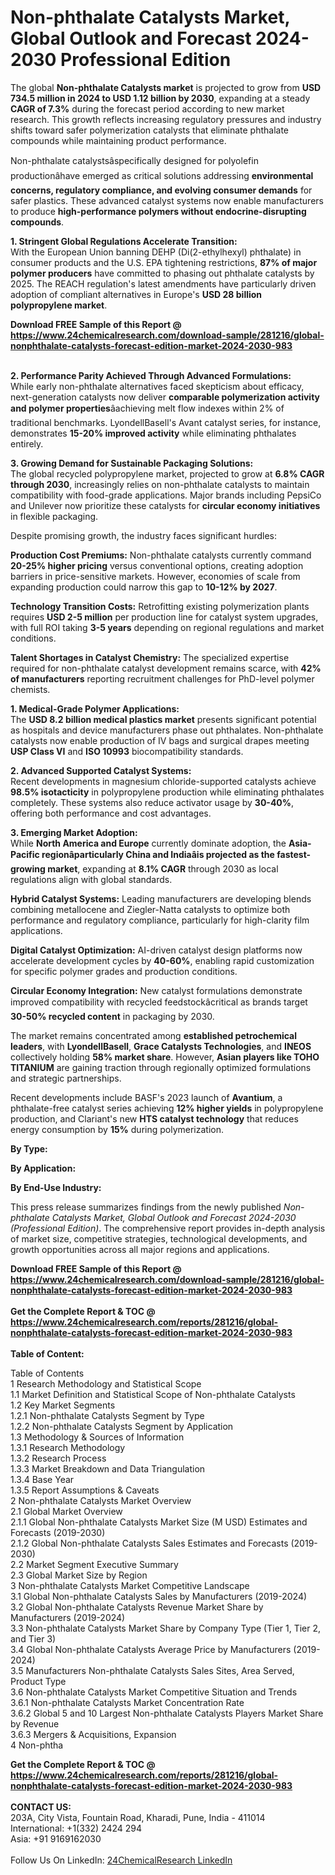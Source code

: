 <h1>Non-phthalate Catalysts Market, Global Outlook and Forecast 2024-2030 Professional Edition</h1><p>The global <strong>Non-phthalate Catalysts market</strong> is projected to grow from <strong>USD 734.5 million in 2024 to USD 1.12 billion by 2030</strong>, expanding at a steady <strong>CAGR of 7.3%</strong> during the forecast period according to new market research. This growth reflects increasing regulatory pressures and industry shifts toward safer polymerization catalysts that eliminate phthalate compounds while maintaining product performance.</p><p>Non-phthalate catalystsâspecifically designed for polyolefin productionâhave emerged as critical solutions addressing <strong>environmental concerns, regulatory compliance, and evolving consumer demands</strong> for safer plastics. These advanced catalyst systems now enable manufacturers to produce <strong>high-performance polymers without endocrine-disrupting compounds</strong>.</p><p><strong>1. Stringent Global Regulations Accelerate Transition:</strong><br>
With the European Union banning DEHP (Di(2-ethylhexyl) phthalate) in consumer products and the U.S. EPA tightening restrictions, <strong>87% of major polymer producers</strong> have committed to phasing out phthalate catalysts by 2025. The REACH regulation's latest amendments have particularly driven adoption of compliant alternatives in Europe's <strong>USD 28 billion polypropylene market</strong>.</p><div><b>Download FREE Sample of this Report @ 
            <a href="https://www.24chemicalresearch.com/download-sample/281216/global-nonphthalate-catalysts-forecast-edition-market-2024-2030-983">
            https://www.24chemicalresearch.com/download-sample/281216/global-nonphthalate-catalysts-forecast-edition-market-2024-2030-983</a></b></div><br><p><strong>2. Performance Parity Achieved Through Advanced Formulations:</strong><br>
While early non-phthalate alternatives faced skepticism about efficacy, next-generation catalysts now deliver <strong>comparable polymerization activity and polymer properties</strong>âachieving melt flow indexes within 2% of traditional benchmarks. LyondellBasell's Avant catalyst series, for instance, demonstrates <strong>15-20% improved activity</strong> while eliminating phthalates entirely.</p><p><strong>3. Growing Demand for Sustainable Packaging Solutions:</strong><br>
The global recycled polypropylene market, projected to grow at <strong>6.8% CAGR through 2030</strong>, increasingly relies on non-phthalate catalysts to maintain compatibility with food-grade applications. Major brands including PepsiCo and Unilever now prioritize these catalysts for <strong>circular economy initiatives</strong> in flexible packaging.</p><p>Despite promising growth, the industry faces significant hurdles:</p><p><strong>Production Cost Premiums:</strong> Non-phthalate catalysts currently command <strong>20-25% higher pricing</strong> versus conventional options, creating adoption barriers in price-sensitive markets. However, economies of scale from expanding production could narrow this gap to <strong>10-12% by 2027</strong>.</p><p><strong>Technology Transition Costs:</strong> Retrofitting existing polymerization plants requires <strong>USD 2-5 million</strong> per production line for catalyst system upgrades, with full ROI taking <strong>3-5 years</strong> depending on regional regulations and market conditions.</p><p><strong>Talent Shortages in Catalyst Chemistry:</strong> The specialized expertise required for non-phthalate catalyst development remains scarce, with <strong>42% of manufacturers</strong> reporting recruitment challenges for PhD-level polymer chemists.</p><p><strong>1. Medical-Grade Polymer Applications:</strong><br>
The <strong>USD 8.2 billion medical plastics market</strong> presents significant potential as hospitals and device manufacturers phase out phthalates. Non-phthalate catalysts now enable production of IV bags and surgical drapes meeting <strong>USP Class VI</strong> and <strong>ISO 10993</strong> biocompatibility standards.</p><p><strong>2. Advanced Supported Catalyst Systems:</strong><br>
Recent developments in magnesium chloride-supported catalysts achieve <strong>98.5% isotacticity</strong> in polypropylene production while eliminating phthalates completely. These systems also reduce activator usage by <strong>30-40%</strong>, offering both performance and cost advantages.</p><p><strong>3. Emerging Market Adoption:</strong><br>
While <strong>North America and Europe</strong> currently dominate adoption, the <strong>Asia-Pacific regionâparticularly China and Indiaâis projected as the fastest-growing market</strong>, expanding at <strong>8.1% CAGR</strong> through 2030 as local regulations align with global standards.</p><p><strong>Hybrid Catalyst Systems:</strong> Leading manufacturers are developing blends combining metallocene and Ziegler-Natta catalysts to optimize both performance and regulatory compliance, particularly for high-clarity film applications.</p><p><strong>Digital Catalyst Optimization:</strong> AI-driven catalyst design platforms now accelerate development cycles by <strong>40-60%</strong>, enabling rapid customization for specific polymer grades and production conditions.</p><p><strong>Circular Economy Integration:</strong> New catalyst formulations demonstrate improved compatibility with recycled feedstockâcritical as brands target <strong>30-50% recycled content</strong> in packaging by 2030.</p><p>The market remains concentrated among <strong>established petrochemical leaders</strong>, with <strong>LyondellBasell</strong>, <strong>Grace Catalysts Technologies</strong>, and <strong>INEOS</strong> collectively holding <strong>58% market share</strong>. However, <strong>Asian players like TOHO TITANIUM</strong> are gaining traction through regionally optimized formulations and strategic partnerships.</p><p>Recent developments include BASF's 2023 launch of <strong>Avantium</strong>, a phthalate-free catalyst series achieving <strong>12% higher yields</strong> in polypropylene production, and Clariant's new <strong>HTS catalyst technology</strong> that reduces energy consumption by <strong>15%</strong> during polymerization.</p><p><strong>By Type:</strong></p><p><strong>By Application:</strong></p><p><strong>By End-Use Industry:</strong></p><p>This press release summarizes findings from the newly published <em>Non-phthalate Catalysts Market, Global Outlook and Forecast 2024-2030 (Professional Edition)</em>. The comprehensive report provides in-depth analysis of market size, competitive strategies, technological developments, and growth opportunities across all major regions and applications.</p><div><b>Download FREE Sample of this Report @ 
            <a href="https://www.24chemicalresearch.com/download-sample/281216/global-nonphthalate-catalysts-forecast-edition-market-2024-2030-983">
            https://www.24chemicalresearch.com/download-sample/281216/global-nonphthalate-catalysts-forecast-edition-market-2024-2030-983</a></b></div><br><div><b>Get the Complete Report & TOC @ 
            <a href="https://www.24chemicalresearch.com/reports/281216/global-nonphthalate-catalysts-forecast-edition-market-2024-2030-983">
            https://www.24chemicalresearch.com/reports/281216/global-nonphthalate-catalysts-forecast-edition-market-2024-2030-983</a></b></div><br>
            <b>Table of Content:</b><p>Table of Contents<br />
 1 Research Methodology and Statistical Scope<br />
 1.1 Market Definition and Statistical Scope of Non-phthalate Catalysts<br />
 1.2 Key Market Segments<br />
 1.2.1 Non-phthalate Catalysts Segment by Type<br />
 1.2.2 Non-phthalate Catalysts Segment by Application<br />
 1.3 Methodology & Sources of Information<br />
 1.3.1 Research Methodology<br />
 1.3.2 Research Process<br />
 1.3.3 Market Breakdown and Data Triangulation<br />
 1.3.4 Base Year<br />
 1.3.5 Report Assumptions & Caveats<br />
 2 Non-phthalate Catalysts Market Overview<br />
 2.1 Global Market Overview<br />
 2.1.1 Global Non-phthalate Catalysts Market Size (M USD) Estimates and Forecasts (2019-2030)<br />
 2.1.2 Global Non-phthalate Catalysts Sales Estimates and Forecasts (2019-2030)<br />
 2.2 Market Segment Executive Summary<br />
 2.3 Global Market Size by Region<br />
 3 Non-phthalate Catalysts Market Competitive Landscape<br />
 3.1 Global Non-phthalate Catalysts Sales by Manufacturers (2019-2024)<br />
 3.2 Global Non-phthalate Catalysts Revenue Market Share by Manufacturers (2019-2024)<br />
 3.3 Non-phthalate Catalysts Market Share by Company Type (Tier 1, Tier 2, and Tier 3)<br />
 3.4 Global Non-phthalate Catalysts Average Price by Manufacturers (2019-2024)<br />
 3.5 Manufacturers Non-phthalate Catalysts Sales Sites, Area Served, Product Type<br />
 3.6 Non-phthalate Catalysts Market Competitive Situation and Trends<br />
 3.6.1 Non-phthalate Catalysts Market Concentration Rate<br />
 3.6.2 Global 5 and 10 Largest Non-phthalate Catalysts Players Market Share by Revenue<br />
 3.6.3 Mergers & Acquisitions, Expansion<br />
 4 Non-phtha</p><div><b>Get the Complete Report & TOC @ 
            <a href="https://www.24chemicalresearch.com/reports/281216/global-nonphthalate-catalysts-forecast-edition-market-2024-2030-983">
            https://www.24chemicalresearch.com/reports/281216/global-nonphthalate-catalysts-forecast-edition-market-2024-2030-983</a></b></div><br><b>CONTACT US:</b><br>
            203A, City Vista, Fountain Road, Kharadi, Pune, India - 411014<br>
            International: +1(332) 2424 294<br>
            Asia: +91 9169162030 <br><br>
            Follow Us On LinkedIn: <a href="https://www.linkedin.com/company/24chemicalresearch/">24ChemicalResearch LinkedIn</a>